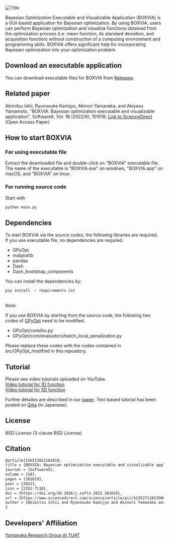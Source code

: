 ![Title](./src/assets/title.png "Title") <br>

Bayesian Optimization Executable and Visualizable Application (BOXVIA) is a GUI-based application for Bayesian optimization. By using BOXVIA, users can perform Bayesian optimization and visualize functions obtained from the optimization process (i.e. mean function, its standard deviation, and acquisition function) without construction of a computing environment and programming skills. BOXVIA offers significant help for incorporating Bayesian optimization into your optimization problem.

## Download an executable application
You can download executable files for BOXVIA from [Releases](https://github.com/Yamanaka-Lab-TUAT/BOXVIA/releases).

## Related paper
Akimitsu Ishii, Ryunosuke Kamijyo, Akinori Yamanaka, and Akiyasu Yamamoto, "BOXVIA: Bayesian optimization executable and visualizable application", SoftwareX, Vol. 18 (2022/6), 101019. [Link to ScienceDirect](https://doi.org/10.1016/j.softx.2022.101019) (Open Access Paper)

## How to start BOXVIA
### For using executable file
Extract the downloaded file and double-click on "BOXVIA" executable file. <br>
The name of the executable is "BOXVIA.exe" on windows, "BOXVIA.app" on macOS, and "BOXVIA" on linux.

### For running source code
 Start with
```bash
python main.py
```

## Dependencies 
To start BOXVIA via the source codes, the following libraries are required. <br>
If you use executable file, no dependencies are required. <br>

- GPyOpt
- matplotlib
- pandas
- Dash
- Dash_bootstrap_components


You can install the dependencies by:
```bash
pip install -r requirements.txt
```
<br>
Note: <br>

If you use BOXVIA by starting from the source code, the following two codes of
[GPyOpt](https://github.com/SheffieldML/GPyOpt) need to be modified. <br>

- GPyOpt/core/bo.py
- GPyOpt/core/evaluators/batch_local_penalization.py

Please replace these codes with the codes contained in src/GPyOpt_modified in this repository.


## Tutorial
Please see video tutorials uploaded on YouTube. <br>
[Video tutorial for 1D function](https://www.youtube.com/watch?v=ljzGmVSf16U) <br>
[Video tutorial for 5D function](https://www.youtube.com/watch?v=merYNmawvkw) <br>

Further detailes are described in our [paper](https://doi.org/10.1016/j.softx.2022.101019).
Text-based tutorial has been posted on [Qiita](https://qiita.com/akmt-ishii/items/1d5354a1f1f75556281a) (in Japanese).

## License
BSD License (3-clause BSD License)

## Citation
```bash
@article{ISHII2022101019,
title = {BOXVIA: Bayesian optimization executable and visualizable application},
journal = {SoftwareX},
volume = {18},
pages = {101019},
year = {2022},
issn = {2352-7110},
doi = {https://doi.org/10.1016/j.softx.2022.101019},
url = {https://www.sciencedirect.com/science/article/pii/S2352711022000243},
author = {Akimitsu Ishii and Ryunosuke Kamijyo and Akinori Yamanaka and Akiyasu Yamamoto},
}
```

## Developers' Affiliation
[Yamanaka Research Group @ TUAT](http://web.tuat.ac.jp/~yamanaka/)
